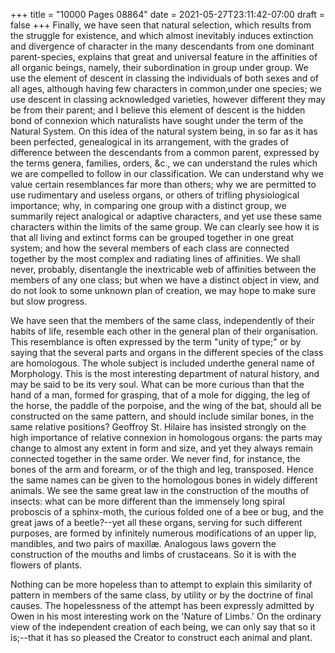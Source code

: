 +++
title = "10000 Pages 08864"
date = 2021-05-27T23:11:42-07:00
draft = false
+++
Finally, we have seen that natural selection, which results from the struggle for existence, and which almost inevitably induces extinction and divergence of character in the many descendants from one dominant parent-species, explains that great and universal feature in the affinities of all organic beings, namely, their subordination in group under group. We use the element of descent in classing the individuals of both sexes and of all ages, although having few characters in common,under one species; we use descent in classing acknowledged varieties, however different they may be from their parent; and I believe this element of descent is the hidden bond of connexion which naturalists have sought under the term of the Natural System. On this idea of the natural system being, in so far as it has been perfected, genealogical in its arrangement, with the grades of difference between the descendants from a common parent, expressed by the terms genera, families, orders, &c., we can understand the rules which we are compelled to follow in our classification. We can understand why we value certain resemblances far more than others; why we are permitted to use rudimentary and useless organs, or others of trifling physiological importance; why, in comparing one group with a distinct group, we summarily reject analogical or adaptive characters, and yet use these same characters within the limits of the same group. We can clearly see how it is that all living and extinct forms can be grouped together in one great system; and how the several members of each class are connected together by the most complex and radiating lines of affinities. We shall never, probably, disentangle the inextricable web of affinities between the members of any one class; but when we have a distinct object in view, and do not look to some unknown plan of creation, we may hope to make sure but slow progress.

We have seen that the members of the same class, independently of their habits of life, resemble each other in the general plan of their organisation. This resemblance is often expressed by the term "unity of type;" or by saying that the several parts and organs in the different species of the class are homologous. The whole subject is included underthe general name of Morphology. This is the most interesting department of natural history, and may be said to be its very soul. What can be more curious than that the hand of a man, formed for grasping, that of a mole for digging, the leg of the horse, the paddle of the porpoise, and the wing of the bat, should all be constructed on the same pattern, and should include similar bones, in the same relative positions? Geoffroy St. Hilaire has insisted strongly on the high importance of relative connexion in homologous organs: the parts may change to almost any extent in form and size, and yet they always remain connected together in the same order. We never find, for instance, the bones of the arm and forearm, or of the thigh and leg, transposed. Hence the same names can be given to the homologous bones in widely different animals. We see the same great law in the construction of the mouths of insects: what can be more different than the immensely long spiral proboscis of a sphinx-moth, the curious folded one of a bee or bug, and the great jaws of a beetle?--yet all these organs, serving for such different purposes, are formed by infinitely numerous modifications of an upper lip, mandibles, and two pairs of maxillæ. Analogous laws govern the construction of the mouths and limbs of crustaceans. So it is with the flowers of plants.

Nothing can be more hopeless than to attempt to explain this similarity of pattern in members of the same class, by utility or by the doctrine of final causes. The hopelessness of the attempt has been expressly admitted by Owen in his most interesting work on the 'Nature of Limbs.' On the ordinary view of the independent creation of each being, we can only say that so it is;--that it has so pleased the Creator to construct each animal and plant.
